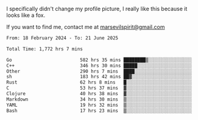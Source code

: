I specifically didn't change my profile picture, I really like this because it looks like a fox.

If you want to find me, contact me at marsevilspirit@gmail.com

<!--START_SECTION:waka-->

```txt
From: 18 February 2024 - To: 21 June 2025

Total Time: 1,772 hrs 7 mins

Go                         582 hrs 35 mins ████████▒░░░░░░░░░░░░░░░░   32.88 %
C++                        346 hrs 30 mins █████░░░░░░░░░░░░░░░░░░░░   19.55 %
Other                      290 hrs 7 mins  ████░░░░░░░░░░░░░░░░░░░░░   16.37 %
sh                         183 hrs 42 mins ██▓░░░░░░░░░░░░░░░░░░░░░░   10.37 %
Rust                       62 hrs 8 mins   █░░░░░░░░░░░░░░░░░░░░░░░░   03.51 %
C                          53 hrs 37 mins  ▓░░░░░░░░░░░░░░░░░░░░░░░░   03.03 %
Clojure                    40 hrs 38 mins  ▓░░░░░░░░░░░░░░░░░░░░░░░░   02.29 %
Markdown                   34 hrs 30 mins  ▒░░░░░░░░░░░░░░░░░░░░░░░░   01.95 %
YAML                       19 hrs 32 mins  ▒░░░░░░░░░░░░░░░░░░░░░░░░   01.10 %
Bash                       17 hrs 23 mins  ▒░░░░░░░░░░░░░░░░░░░░░░░░   00.98 %
```

<!--END_SECTION:waka-->
